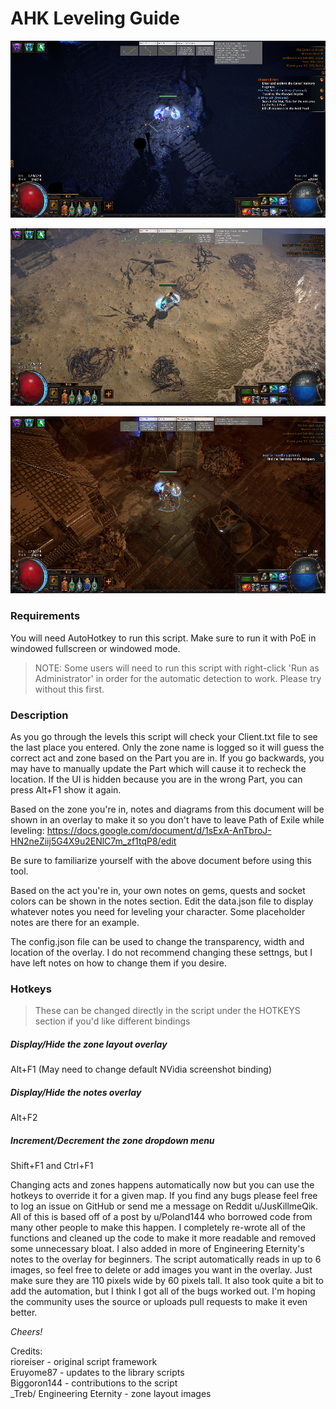 # AHK Leveling Guide

![Cavern of Wrath](previews/LevelingGuidePreview1.png?raw=true "Leveling Guide in The Cavern of Wrath")

![Coast](previews/LevelingGuidePreview2.png?raw=true "Leveling Guide in The Coast Act 2")

![Ravaged Square](previews/LevelingGuidePreview3.png?raw=true "Leveling Guide in The Ravaged Square Part 2")

### Requirements

You will need AutoHotkey to run this script. Make sure to run it with PoE in windowed fullscreen or windowed mode.

>NOTE: Some users will need to run this script with right-click 'Run as Administrator' in order for the automatic detection to work. Please try without this first.

### Description

As you go through the levels this script will check your Client.txt file to see the last place you entered. Only the zone name is logged so it will guess the correct act and zone based on the Part you are in. If you go backwards, you may have to manually update the Part which will cause it to recheck the location. If the UI is hidden because you are in the wrong Part, you can press Alt+F1 show it again.

Based on the zone you're in, notes and diagrams from this document will be shown in an overlay to make it so you don't have to leave Path of Exile while leveling: https://docs.google.com/document/d/1sExA-AnTbroJ-HN2neZiij5G4X9u2ENlC7m_zf1tqP8/edit

Be sure to familiarize yourself with the above document before using this tool.

Based on the act you're in, your own notes on gems, quests and socket colors can be shown in the notes section. Edit the data.json file to display whatever notes you need for leveling your character. Some placeholder notes are there for an example.

The config.json file can be used to change the transparency, width and location of the overlay. I do not recommend changing these settngs, but I have left notes on how to change them if you desire.

### Hotkeys

>These can be changed directly in the script under the HOTKEYS section if you'd like different bindings

##### Display/Hide the zone layout overlay
Alt+F1 (May need to change default NVidia screenshot binding)

##### Display/Hide the notes overlay
Alt+F2

##### Increment/Decrement the zone dropdown menu
Shift+F1 and Ctrl+F1

Changing acts and zones happens automatically now but you can use the hotkeys to override it for a given map. If you find any bugs please feel free to log an issue on GitHub or send me a message on Reddit u/JusKillmeQik. All of this is based off of a post by u/Poland144 who borrowed code from many other people to make this happen. I completely re-wrote all of the functions and cleaned up the code to make it more readable and removed some unnecessary bloat. I also added in more of Engineering Eternity's notes to the overlay for beginners. The script automatically reads in up to 6 images, so feel free to delete or add images you want in the overlay. Just make sure they are 110 pixels wide by 60 pixels tall. It also took quite a bit to add the automation, but I think I got all of the bugs worked out. I'm hoping the community uses the source or uploads pull requests to make it even better.

*Cheers!*

Credits:  
rioreiser - original script framework  
Eruyome87 - updates to the library scripts  
Biggoron144 - contributions to the script  
_Treb/ Engineering Eternity - zone layout images  
